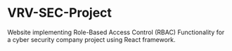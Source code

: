 # VRV-SEC-Project
Website implementing Role-Based Access Control (RBAC) Functionality for a cyber security company project using React framework.
